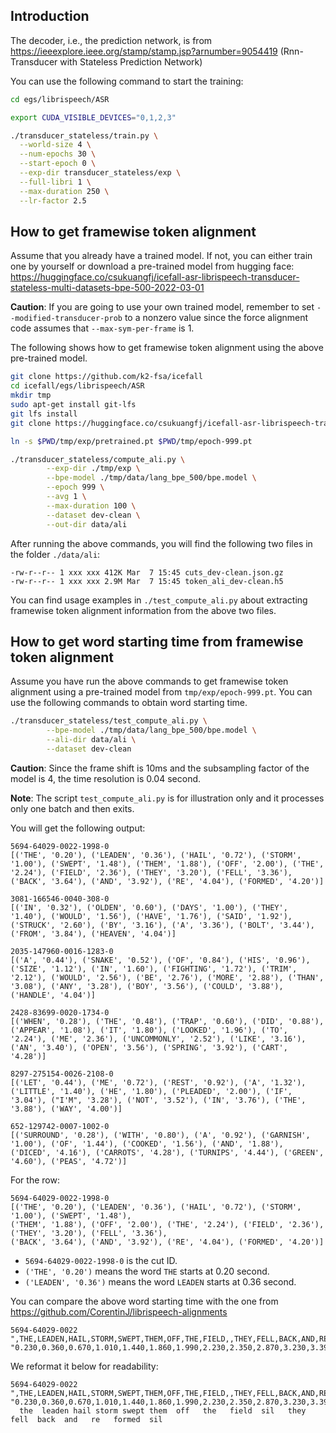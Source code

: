 ## Introduction

The decoder, i.e., the prediction network, is from
https://ieeexplore.ieee.org/stamp/stamp.jsp?arnumber=9054419
(Rnn-Transducer with Stateless Prediction Network)

You can use the following command to start the training:

```bash
cd egs/librispeech/ASR

export CUDA_VISIBLE_DEVICES="0,1,2,3"

./transducer_stateless/train.py \
  --world-size 4 \
  --num-epochs 30 \
  --start-epoch 0 \
  --exp-dir transducer_stateless/exp \
  --full-libri 1 \
  --max-duration 250 \
  --lr-factor 2.5
```

## How to get framewise token alignment

Assume that you already have a trained model. If not, you can either
train one by yourself or download a pre-trained model from hugging face:
<https://huggingface.co/csukuangfj/icefall-asr-librispeech-transducer-stateless-multi-datasets-bpe-500-2022-03-01>

**Caution**: If you are going to use your own trained model, remember
to set `--modified-transducer-prob` to a nonzero value since the
force alignment code assumes that `--max-sym-per-frame` is 1.


The following shows how to get framewise token alignment using the above
pre-trained model.

```bash
git clone https://github.com/k2-fsa/icefall
cd icefall/egs/librispeech/ASR
mkdir tmp
sudo apt-get install git-lfs
git lfs install
git clone https://huggingface.co/csukuangfj/icefall-asr-librispeech-transducer-stateless-multi-datasets-bpe-500-2022-03-01 ./tmp/

ln -s $PWD/tmp/exp/pretrained.pt $PWD/tmp/epoch-999.pt

./transducer_stateless/compute_ali.py \
        --exp-dir ./tmp/exp \
        --bpe-model ./tmp/data/lang_bpe_500/bpe.model \
        --epoch 999 \
        --avg 1 \
        --max-duration 100 \
        --dataset dev-clean \
        --out-dir data/ali
```

After running the above commands, you will find the following two files
in the folder `./data/ali`:

```
-rw-r--r-- 1 xxx xxx 412K Mar  7 15:45 cuts_dev-clean.json.gz
-rw-r--r-- 1 xxx xxx 2.9M Mar  7 15:45 token_ali_dev-clean.h5
```

You can find usage examples in `./test_compute_ali.py` about
extracting framewise token alignment information from the above
two files.

## How to get word starting time from framewise token alignment

Assume you have run the above commands to get framewise token alignment
using a pre-trained model from `tmp/exp/epoch-999.pt`. You can use the following
commands to obtain word starting time.

```bash
./transducer_stateless/test_compute_ali.py \
        --bpe-model ./tmp/data/lang_bpe_500/bpe.model \
        --ali-dir data/ali \
        --dataset dev-clean
```

**Caution**: Since the frame shift is 10ms and the subsampling factor
of the model is 4, the time resolution is 0.04 second.

**Note**: The script `test_compute_ali.py` is for illustration only
and it processes only one batch and then exits.

You will get the following output:

```
5694-64029-0022-1998-0
[('THE', '0.20'), ('LEADEN', '0.36'), ('HAIL', '0.72'), ('STORM', '1.00'), ('SWEPT', '1.48'), ('THEM', '1.88'), ('OFF', '2.00'), ('THE', '2.24'), ('FIELD', '2.36'), ('THEY', '3.20'), ('FELL', '3.36'), ('BACK', '3.64'), ('AND', '3.92'), ('RE', '4.04'), ('FORMED', '4.20')]

3081-166546-0040-308-0
[('IN', '0.32'), ('OLDEN', '0.60'), ('DAYS', '1.00'), ('THEY', '1.40'), ('WOULD', '1.56'), ('HAVE', '1.76'), ('SAID', '1.92'), ('STRUCK', '2.60'), ('BY', '3.16'), ('A', '3.36'), ('BOLT', '3.44'), ('FROM', '3.84'), ('HEAVEN', '4.04')]

2035-147960-0016-1283-0
[('A', '0.44'), ('SNAKE', '0.52'), ('OF', '0.84'), ('HIS', '0.96'), ('SIZE', '1.12'), ('IN', '1.60'), ('FIGHTING', '1.72'), ('TRIM', '2.12'), ('WOULD', '2.56'), ('BE', '2.76'), ('MORE', '2.88'), ('THAN', '3.08'), ('ANY', '3.28'), ('BOY', '3.56'), ('COULD', '3.88'), ('HANDLE', '4.04')]

2428-83699-0020-1734-0
[('WHEN', '0.28'), ('THE', '0.48'), ('TRAP', '0.60'), ('DID', '0.88'), ('APPEAR', '1.08'), ('IT', '1.80'), ('LOOKED', '1.96'), ('TO',
'2.24'), ('ME', '2.36'), ('UNCOMMONLY', '2.52'), ('LIKE', '3.16'), ('AN', '3.40'), ('OPEN', '3.56'), ('SPRING', '3.92'), ('CART', '4.28')]

8297-275154-0026-2108-0
[('LET', '0.44'), ('ME', '0.72'), ('REST', '0.92'), ('A', '1.32'), ('LITTLE', '1.40'), ('HE', '1.80'), ('PLEADED', '2.00'), ('IF', '3.04'), ("I'M", '3.28'), ('NOT', '3.52'), ('IN', '3.76'), ('THE', '3.88'), ('WAY', '4.00')]

652-129742-0007-1002-0
[('SURROUND', '0.28'), ('WITH', '0.80'), ('A', '0.92'), ('GARNISH', '1.00'), ('OF', '1.44'), ('COOKED', '1.56'), ('AND', '1.88'), ('DICED', '4.16'), ('CARROTS', '4.28'), ('TURNIPS', '4.44'), ('GREEN', '4.60'), ('PEAS', '4.72')]
```


For the row:
```
5694-64029-0022-1998-0
[('THE', '0.20'), ('LEADEN', '0.36'), ('HAIL', '0.72'), ('STORM', '1.00'), ('SWEPT', '1.48'),
('THEM', '1.88'), ('OFF', '2.00'), ('THE', '2.24'), ('FIELD', '2.36'), ('THEY', '3.20'), ('FELL', '3.36'),
('BACK', '3.64'), ('AND', '3.92'), ('RE', '4.04'), ('FORMED', '4.20')]
```

- `5694-64029-0022-1998-0` is the cut ID.
- `('THE', '0.20')` means the word `THE` starts at 0.20 second.
- `('LEADEN', '0.36')` means the word `LEADEN` starts at 0.36 second.


You can compare the above word starting time with the one
from <https://github.com/CorentinJ/librispeech-alignments>

```
5694-64029-0022 ",THE,LEADEN,HAIL,STORM,SWEPT,THEM,OFF,THE,FIELD,,THEY,FELL,BACK,AND,RE,FORMED," "0.230,0.360,0.670,1.010,1.440,1.860,1.990,2.230,2.350,2.870,3.230,3.390,3.660,3.960,4.060,4.160,4.850,4.9"
```

We reformat it below for readability:

```
5694-64029-0022 ",THE,LEADEN,HAIL,STORM,SWEPT,THEM,OFF,THE,FIELD,,THEY,FELL,BACK,AND,RE,FORMED,"
"0.230,0.360,0.670,1.010,1.440,1.860,1.990,2.230,2.350,2.870,3.230,3.390,3.660,3.960,4.060,4.160,4.850,4.9"
  the  leaden hail storm swept them  off   the   field  sil   they  fell  back  and   re   formed  sil
```
